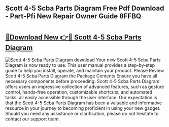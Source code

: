 ## Scott 4-5 Scba Parts Diagram Free Pdf Download - Part-Pfi New Repair Owner Guide 8FFBQ

# <h2><a href="http://dfnvwgd.blite.top/?on=Scott+4-5+Scba+Parts+Diagram">🔗Download New 👉🔴 Scott 4-5 Scba Parts Diagram</a></h2>

[![Scott 4-5 Scba Parts Diagram download](https://i.imgur.com/lujVjoI.png)](http://dfnvwgd.blite.top/?on=Scott+4-5+Scba+Parts+Diagram)
Your new Scott 4-5 Scba Parts Diagram is now ready to use. This user manual provides a step-by-step guide to help you install, operate, and maintain your product. Please Review Scott 4-5 Scba Parts Diagram the Package Contents Ensure you have all necessary components before proceeding. Scott 4-5 Scba Parts Diagram offers users an impressive collection of advanced features, such as gesture control, hands-free operation, customizable shortcuts, and automated tasks, all easily accessible through the user interface. Our expectation is that the Scott 4-5 Scba Parts Diagram has been a valuable and informative resource in your journey to becoming proficient in using your new gadget. Should you need any assistance or clarification, please do not hesitate to contact our support team.
